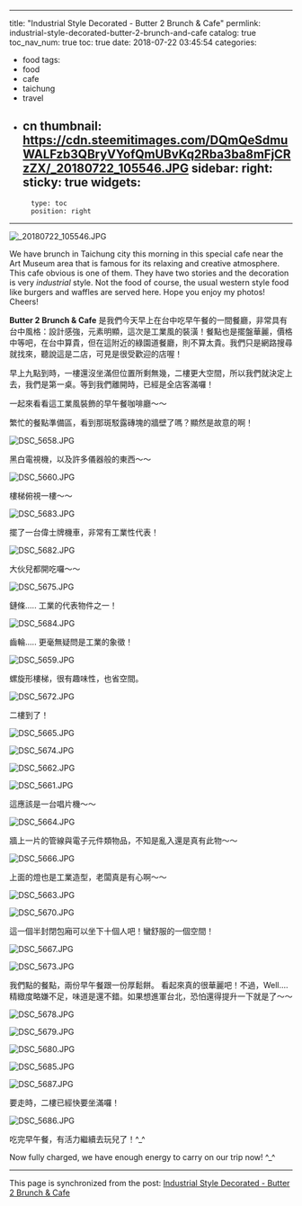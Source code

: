 
---
title: "Industrial Style Decorated - Butter 2 Brunch & Cafe"
permlink: industrial-style-decorated-butter-2-brunch-and-cafe
catalog: true
toc_nav_num: true
toc: true
date: 2018-07-22 03:45:54
categories:
- food
tags:
- food
- cafe
- taichung
- travel
- cn
thumbnail: https://cdn.steemitimages.com/DQmQeSdmuWALFzb3QBryVYofQmUBvKq2Rba3ba8mFjCRzZX/_20180722_105546.JPG
sidebar:
    right:
        sticky: true
widgets:
    -
        type: toc
        position: right
---


![_20180722_105546.JPG](https://cdn.steemitimages.com/DQmQeSdmuWALFzb3QBryVYofQmUBvKq2Rba3ba8mFjCRzZX/_20180722_105546.JPG)

We have brunch in Taichung city this morning in this special cafe near the Art Museum area that is famous for its relaxing and creative atmosphere. This cafe obvious is one of them. They have two stories and the decoration is very *industrial* style. Not the food of course, the usual western style food like burgers and waffles are served here. Hope you enjoy my photos! Cheers!

**Butter 2 Brunch & Cafe** 是我們今天早上在台中吃早午餐的一間餐廳，非常具有台中風格：設計感強，元素明顯，這次是工業風的裝潢！餐點也是擺盤華麗，價格中等吧，在台中算貴，但在這附近的綠園道餐廳，則不算太貴。我們只是網路搜尋就找來，聽說這是二店，可見是很受歡迎的店喔！

早上九點到時，一樓還沒坐滿但位置所剩無幾，二樓更大空間，所以我們就決定上去，我們是第一桌。等到我們離開時，已經是全店客滿囉！ 

一起來看看這工業風裝飾的早午餐咖啡廳～～

繁忙的餐點準備區，看到那斑駁露磚塊的牆壁了嗎？顯然是故意的啊！

![DSC_5658.JPG](https://cdn.steemitimages.com/DQmYC9hDfEgAubcJTdnTFumJ47nw697eVR7rwoJUcJfjuoL/DSC_5658.JPG)

黑白電視機，以及許多儀器般的東西～～

![DSC_5660.JPG](https://cdn.steemitimages.com/DQmVRC2ZTXBxAaEmS2GKN6m8z1GnRKSp8qVXV6TfuzZSm8P/DSC_5660.JPG)

樓梯俯視一樓～～

![DSC_5683.JPG](https://cdn.steemitimages.com/DQmPAwGFGrYLEG13MRwP3F2ATfPLmKEGJk7iZedM8wRAAQE/DSC_5683.JPG)

擺了一台偉士牌機車，非常有工業性代表！

![DSC_5682.JPG](https://cdn.steemitimages.com/DQmSXanADPuTsx8aaGunMZ26CW7uiF2U8mrYxXEPDvmz83m/DSC_5682.JPG)

大伙兒都開吃囉～～

![DSC_5675.JPG](https://cdn.steemitimages.com/DQmZ2atGnZTegEQeWBBNrCubc54hNhe8ZqAPnjNm1vEHRDo/DSC_5675.JPG)

鏈條..... 工業的代表物件之一！

![DSC_5684.JPG](https://cdn.steemitimages.com/DQmco6poppDEbStw7wahuEbttAuMDWRRMQ3nNmksU22M4w7/DSC_5684.JPG)

齒輪..... 更毫無疑問是工業的象徵！

![DSC_5659.JPG](https://cdn.steemitimages.com/DQmUFhexCwVri2bqCn8BCbgxqMDCPFLWtcoNx3rKPvgDqjy/DSC_5659.JPG)

螺旋形樓梯，很有趣味性，也省空間。

![DSC_5672.JPG](https://cdn.steemitimages.com/DQmdRXoQebhJqUXfKZNZa4tovHZmFJjjaWEEQQzC3wv6CKy/DSC_5672.JPG)

二樓到了！

![DSC_5665.JPG](https://cdn.steemitimages.com/DQmPrVpZeDyXGHkCxM9hwWfdevQZQ2uTVPEiKS1Pkqgd8y9/DSC_5665.JPG)

![DSC_5674.JPG](https://cdn.steemitimages.com/DQmcQRuEYEVchB82JGsBCCEhNiF6XKPxzNuhWseZn9UnTgt/DSC_5674.JPG)

![DSC_5662.JPG](https://cdn.steemitimages.com/DQmQFYkDqxtFKCsGiwwfKWYP2trUZurhihPSFC1XW639Rfy/DSC_5662.JPG)

![DSC_5661.JPG](https://cdn.steemitimages.com/DQmcpfw9nc4u3rio5vcAd9vUEYRzFuYwNj3fRp4r5onSBQ2/DSC_5661.JPG)

這應該是一台唱片機～～

![DSC_5664.JPG](https://cdn.steemitimages.com/DQmTs2MoYgvZ8W5f8BNAivZ53gnnq4t5E4ViKbetBXUHbxa/DSC_5664.JPG)

牆上一片的管線與電子元件類物品，不知是亂入還是真有此物～～

![DSC_5666.JPG](https://cdn.steemitimages.com/DQmdyXyWLd5QDpAb5Y1owsCgCAqajvNVJhb3Unm7zH9YqGK/DSC_5666.JPG)

上面的燈也是工業造型，老闆真是有心啊～～

![DSC_5663.JPG](https://cdn.steemitimages.com/DQmRCDMbNTSr4kJnethCMd2bsLrtrPQYwDyQkVF7REuwsV7/DSC_5663.JPG)

![DSC_5670.JPG](https://cdn.steemitimages.com/DQmTt1NGQVPUEyhui3upCuuTr1zVbcvMMVpuBXb5skQfqXN/DSC_5670.JPG)

這一個半封閉包廂可以坐下十個人吧！蠻舒服的一個空間！

![DSC_5667.JPG](https://cdn.steemitimages.com/DQmU3ajPfkoToBawzEisZ9LxNcCuXTLcvdjizCQxDLZ9qnz/DSC_5667.JPG)

![DSC_5673.JPG](https://cdn.steemitimages.com/DQmV2WRvEL18hTEHWAsgErWc1XfQVSkeHUsCAr2vDbjRMbs/DSC_5673.JPG)

我們點的餐點，兩份早午餐跟一份厚鬆餅。 看起來真的很華麗吧！不過，Well.... 精緻度略嫌不足，味道是還不錯。如果想進軍台北，恐怕還得提升一下就是了～～

![DSC_5678.JPG](https://cdn.steemitimages.com/DQmUR8Foy1HHYmQWZBeAbH99TRfDdRJosWq7yTMTpAnjPBD/DSC_5678.JPG)

![DSC_5679.JPG](https://cdn.steemitimages.com/DQmTH6KkcRq6sM5vJbtZWztXVgcoL87cTp57DvTuJ7qqzhi/DSC_5679.JPG)

![DSC_5680.JPG](https://cdn.steemitimages.com/DQmZWSpVcAqdv41VhZ7NoEsCGEjuMWGdFUNiPakzpz4Cpib/DSC_5680.JPG)

![DSC_5685.JPG](https://cdn.steemitimages.com/DQmes1EEawFcXWcHGCt7rSCCPKBTzkPLFAXc1k12bF3tKrv/DSC_5685.JPG)

![DSC_5687.JPG](https://cdn.steemitimages.com/DQmUAvGGnvF6YzcuouMYD2i3DCdWnRDeZdzMB2YQvUUraPf/DSC_5687.JPG)

要走時，二樓已經快要坐滿囉！

![DSC_5686.JPG](https://cdn.steemitimages.com/DQmQTKXSKMAF6sKFLyXrfBqirJzo37Xf3p6k9tKs4KRmWLM/DSC_5686.JPG)

吃完早午餐，有活力繼續去玩兒了！^_^

Now fully charged, we have enough energy to carry on our trip now! ^_^

- - -

This page is synchronized from the post: [Industrial Style Decorated - Butter 2 Brunch & Cafe](https://steemit.com/@deanliu/industrial-style-decorated-butter-2-brunch-and-cafe)
